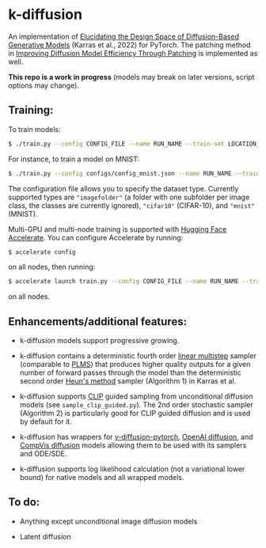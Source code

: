 # k-diffusion

An implementation of [Elucidating the Design Space of Diffusion-Based Generative Models](https://arxiv.org/abs/2206.00364) (Karras et al., 2022) for PyTorch. The patching method in [Improving Diffusion Model Efficiency Through Patching](https://arxiv.org/abs/2207.04316) is implemented as well.

**This repo is a work in progress** (models may break on later versions, script options may change).

## Training:

To train models:

```sh
$ ./train.py --config CONFIG_FILE --name RUN_NAME --train-set LOCATION_OF_TRAINING_SET 
```

For instance, to train a model on MNIST:

```sh
$ ./train.py --config configs/config_mnist.json --name RUN_NAME --train-set data
```

The configuration file allows you to specify the dataset type. Currently supported types are `"imagefolder"` (a folder with one subfolder per image class, the classes are currently ignored), `"cifar10"` (CIFAR-10), and `"mnist"` (MNIST).

Multi-GPU and multi-node training is supported with [Hugging Face Accelerate](https://huggingface.co/docs/accelerate/index). You can configure Accelerate by running:

```sh
$ accelerate config
```

on all nodes, then running:

```sh
$ accelerate launch train.py --config CONFIG_FILE --name RUN_NAME --train-set LOCATION_OF_TRAINING_SET
```

on all nodes.

## Enhancements/additional features:

- k-diffusion models support progressive growing.

- k-diffusion contains a deterministic fourth order [linear multistep](https://en.wikipedia.org/wiki/Linear_multistep_method) sampler (comparable to [PLMS](https://openreview.net/forum?id=PlKWVd2yBkY)) that produces higher quality outputs for a given number of forward passes through the model than the deterministic second order [Heun's method](https://en.wikipedia.org/wiki/Heun%27s_method) sampler (Algorithm 1) in Karras et al.

- k-diffusion supports [CLIP](https://openai.com/blog/clip/) guided sampling from unconditional diffusion models (see `sample_clip_guided.py`). The 2nd order stochastic sampler (Algorithm 2) is particularly good for CLIP guided diffusion and is used by default for it.

- k-diffusion has wrappers for [v-diffusion-pytorch](https://github.com/crowsonkb/v-diffusion-pytorch), [OpenAI diffusion](https://github.com/openai/guided-diffusion), and [CompVis diffusion](https://github.com/CompVis/latent-diffusion) models allowing them to be used with its samplers and ODE/SDE.

- k-diffusion supports log likelihood calculation (not a variational lower bound) for native models and all wrapped models.

## To do:

- Anything except unconditional image diffusion models

- Latent diffusion
